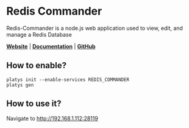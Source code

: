 # Redis Commander

Redis-Commander is a node.js web application used to view, edit, and manage a Redis Database

**[Website](http://joeferner.github.io/redis-commander/)** | **[Documentation](http://joeferner.github.io/redis-commander/)** | **[GitHub](https://github.com/joeferner/redis-commander)**

## How to enable?

```
platys init --enable-services REDIS_COMMANDER
platys gen
```

## How to use it?

Navigate to <http://192.168.1.112:28119>